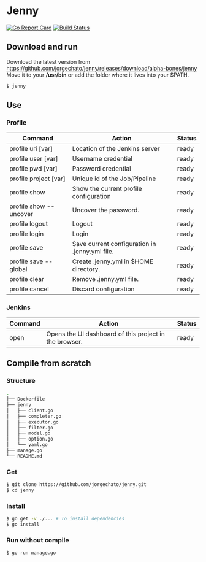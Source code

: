 # Jenny
[![Go Report Card](https://goreportcard.com/badge/github.com/jorgechato/jenny)](https://goreportcard.com/report/github.com/jorgechato/jenny) [![Build Status](https://travis-ci.org/jorgechato/jenny.svg?branch=master)](https://travis-ci.org/jorgechato/jenny)
## Download and run
Download the latest version from https://github.com/jorgechato/jenny/releases/download/alpha-bones/jenny
Move it to your **/usr/bin** or add the folder where it lives into your $PATH.
```bash
$ jenny
```
## Use
### Profile
Command | Action | Status
--- | --- | ---
profile uri [var] | Location of the Jenkins server | ready
profile user [var] | Username credential | ready
profile pwd [var] | Password credential | ready
profile project [var] | Unique id of the Job/Pipeline | ready
profile show | Show the current profile configuration | ready
profile show --uncover | Uncover the password. | ready
profile logout | Logout | ready
profile login | Login | ready
profile save | Save current configuration in .jenny.yml file. | ready
profile save --global | Create .jenny.yml in $HOME directory. | ready
profile clear | Remove .jenny.yml file. | ready
profile cancel | Discard configuration | ready

### Jenkins
Command | Action | Status
--- | --- | ---
open | Opens the UI dashboard of this project in the browser. | ready

## Compile from scratch
### Structure
```bash
.
├── Dockerfile
├── jenny
│   ├── client.go
│   ├── completer.go
│   ├── executor.go
│   ├── filter.go
│   ├── model.go
│   ├── option.go
│   └── yaml.go
├── manage.go
└── README.md
```
### Get
```bash
$ git clone https://github.com/jorgechato/jenny.git
$ cd jenny
```
### Install
```bash
$ go get -v ./... # To install dependencies
$ go install
```
### Run without compile
```bash
$ go run manage.go
```
